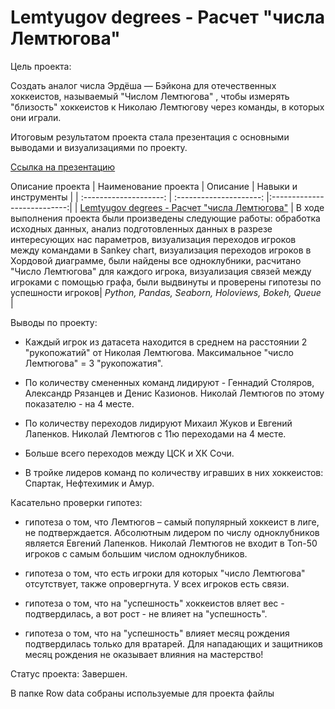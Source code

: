 # Lemtyugov degrees - Расчет "числа Лемтюгова"

Цель проекта: 

Создать аналог числа Эрдёша — Бэйкона для отечественных хоккеистов, называемый "Числом Лемтюгова" , чтобы измерять "близость" хоккеистов к Николаю Лемтюгову через команды, в которых они играли.

Итоговым результатом проекта стала презентация с основными выводами и визуализациями по проекту.

[Ссылка на презентацию](https://disk.yandex.ru/i/zi1TwsztFS6BWA)

 Описание проекта
| Наименование проекта | Описание | Навыки и инструменты  |
| :--------------------: | :---------------------: |:---------------------------:|
| [Lemtyugov degrees - Расчет "числа Лемтюгова"](https://github.com/ekaterina-zakharova/Pet-projects/blob/main/Lemtyugov%20degrees/Ekaterina_Zakharova_Lemtyugov_20230727_rev_ipynb_Rev_2.ipynb) | В ходе выполнения проекта были произведены следующие работы: обработка исходных данных, анализ подготовленных данных в разрезе интересующих нас параметров, визуализация переходов игроков между командами в Sankey chart, визуализация переходов игроков в Хордовой диаграмме, были найдены все одноклубники, расчитано "Число Лемтюгова" для каждого игрока, визуализация связей между игроками с помощью графа, были выдвинуты и проверены гипотезы по успешности игроков| *Python, Pandas, Seaborn, Holoviews, Bokeh, Queue* |

Выводы по проекту:
- Каждый игрок из датасета находится в среднем на расстоянии 2 "рукопожатий" от Николая Лемтюгова. Максимальное "число Лемтюгова" = 3 "рукопожатия".

- По количеству смененных команд лидируют - Геннадий Столяров, Александр Рязанцев и Денис Казионов. Николай Лемтюгов по этому показателю - на 4 месте.

- По количеству переходов лидируют Михаил Жуков и Евгений Лапенков. Николай Лемтюгов с 11ю переходами на 4 месте.

- Больше всего переходов между ЦСК и ХК Сочи.

- В тройке лидеров команд по количеству игравших в них хоккеистов: Спартак, Нефтехимик и Амур.
  

Касательно проверки гипотез:

- гипотеза о том, что Лемтюгов – самый популярный хоккеист в лиге, не подтверждается. Абсолютным лидером по числу одноклубников является Евгений Лапенков. Николай Лемтюгов не входит в Топ-50 игроков с самым большим числом одноклубников.

- гипотеза о том, что есть игроки для которых "число Лемтюгова" отсутствует, также опровергнута. У всех игроков есть связи.

- гипотеза о том, что на "успешность" хоккеистов вляет вес - подтвердилась, а вот рост - не влияет на "успешность".

- гипотеза о том, что на "успешность" влияет месяц рождения подтвердилась только для вратарей. Для нападающих и защитников месяц рождения не оказывает влияния на мастерство!
  
  
Статус проекта: Завершен.


В папке Row data собраны используемые для проекта файлы
